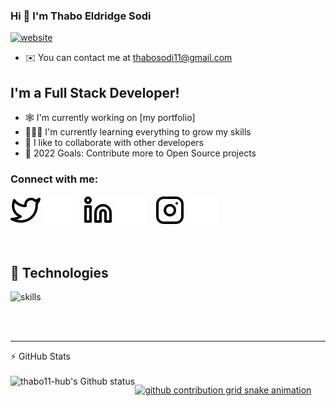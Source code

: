### Hi 👋 I'm Thabo Eldridge Sodi 

[![website](https://img.shields.io/badge/PortfolioWebsite-currentlyUnderConstruction-2648ff?style=flat-square&logo=google-chrome)](https://)

* ✉️  You can contact me at [thabosodi11@gmail.com](mailto:thabosodi11@gmail.com)

## I'm a Full Stack Developer!
- 🕸️ I'm currently working on [my portfolio]
- 👨🏾‍💻 I'm currently learning everything to grow my skills
- 🤝 I like to collaborate with other developers
- 📝 2022 Goals: Contribute more to Open Source projects
       
### Connect with me:

[![twitter](./img/twitter-light.svg)](https://twitter.com/ThabovanSodi#gh-light-mode-only)
[![twitter](./img/twitter-dark.svg)](https://twitter.com/ThabovanSodi#gh-dark-mode-only)
&nbsp;&nbsp;
[![linkedin](./img/linkedin-light.svg)](https://linkedin.com/in/thabo-eldridge-sodi-5113741b5#gh-light-mode-only)
[![linkedin](./img/linkedin-dark.svg)](https://linkedin.com/in/thabo-eldridge-sodi-5113741b5#gh-dark-mode-only)
&nbsp;&nbsp;
[![instagram](./img/instagram-light.svg)](https://instagram.com/thabo_eldridge#gh-light-mode-only)
[![instagram](./img/instagram-dark.svg)](https://instagram.com/thabo_eldridge#gh-dark-mode-only)
 
<br />


## 🔧 Technologies

![skills](https://skillicons.dev/icons?i=html,cpp,css,js,angular,ts,wordpress,nodejs,vue,mongodb,postgres,mysql,docker,git,gitlab,figma,azure,netlify,visualstudio,vscode&theme=light)


<br />
<br />

---

<summary>⚡ GitHub Stats</summary>
<br>
  
<img align="left" alt="thabo11-hub's Github status" src="https://github-readme-stats.vercel.app/api?username=thabo11-hub&show_icons=true&theme=tokyonight&hide_border=true" />
</details>

[![github contribution grid snake animation](https://cdn.jsdelivr.net/gh/sy-records/sy-records@output/github-contribution-grid-snake.svg)](https://github.com/sy-records)

[twitter]: https://twitter.com/ThabovanSodi
[instagram]: https://www.instagram.com/thabo_eldridge/
[linkedin]: https://www.linkedin.com/in/thabo-eldridge-sodi-5113741b5/
